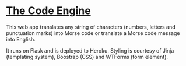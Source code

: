 # [The Code Engine][1]

This web app translates any string of characters (numbers, letters and punctuation marks) into Morse code or translate a Morse code message into English.

It runs on Flask and is deployed to Heroku. Styling is courtesy of Jinja (templating system), Boostrap (CSS) and WTForms (form element).

  [1]: http://engine.acecodes.net
